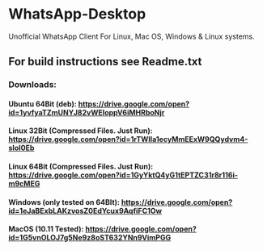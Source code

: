 # WhatsApp-Desktop
Unofficial WhatsApp Client For Linux, Mac OS, Windows &amp; Linux systems.
## For build instructions see Readme.txt
### Downloads:
#### Ubuntu 64Bit (deb): https://drive.google.com/open?id=1yvfyaTZmUNYJ82vWEIoppV6iMHRboNjr

#### Linux 32Bit (Compressed Files. Just Run): https://drive.google.com/open?id=1rTWlIa1ecyMmEExW9QQydvm4-sIoI0Eb

#### Linux 64Bit (Compressed Files. Just Run): https://drive.google.com/open?id=1GyYktQ4yG1tEPTZC31r8r116i-m9cMEG

#### Windows (only tested on 64BIt): https://drive.google.com/open?id=1eJaBExbLAKzvosZ0EdYcux9AqfiFC1Ow

#### MacOS (10.11 Tested): https://drive.google.com/open?id=1G5vnOLOJ7g5Ne9z8oST632YNn9VimPGG
